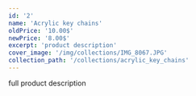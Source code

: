 ```yaml
---
id: '2'
name: 'Acrylic key chains'
oldPrice: '10.00$'
newPrice: '8.00$'
excerpt: 'product description'
cover_image: '/img/collections/IMG_8067.JPG'
collection_path: '/collections/acrylic_key_chains'
---
```

full product description